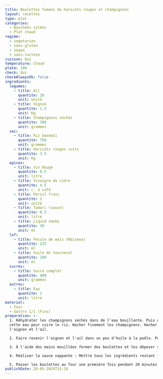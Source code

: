 ```yaml
---
title: Boulettes fumées de haricots rouges et champignons
layout: recettes
type: plat
categories:
  - Bouchées salées
  - Plat chaud
regime:
  - vegetarien
  - sans-gluten
  - vegan
  - sans-lactose
cuisson: Oui
temperature: Chaud
plate: 100
check: Oui
checkAlwaysOk: false
ingredients:
  legumes:
    - title: Ail
      quantite: 20
      unit: unité
    - title: Oignon
      quantite: 1.5
      unit: Kg
    - title: Champignons séchés
      quantite: 300
      unit: grammes
  sec:
    - title: Riz basmati
      quantite: 750
      unit: grammes
    - title: Haricots rouges cuits
      quantite: 3.5
      unit: Kg
  epices:
    - title: Vin Rouge
      quantite: 0.5
      unit: litre
    - title: Vinaigre de cidre
      quantite: 4.5
      unit: c. à café
    - title: Persil frais
      quantite: 2
      unit: unité
    - title: Tamari (sauce)
      quantite: 0.5
      unit: litre
    - title: Liquid smoke
      quantite: 30
      unit: ml
  lof:
    - title: Fécule de maïs (Maïzena)
      quantite: 225
      unit: ml
    - title: huile de tournesol
      quantite: 200
      unit: ml
  sucres:
    - title: Sucre complet
      quantite: 400
      unit: grammes
  autres:
    - title: Eau
      quantite: 1
      unit: litre
materiel:
  - Four
  - Gastro 1/1 (Fins)
preparation: >-
  1. Réhydrater les champignons séchés dans de l'eau bouillante. Puis utiliser
  cette eau pour cuire le riz. Hacher finement les champignons. Hacher finement
  l'oignon et l'ail.

  2. Faire revenir l'oignon et l'ail dans un peu d'huile à la poêle. Puis ajouter les champignons, mélanger. Enfin, ajouter les haricots, le riz, le liquid smoke, la moitié du tamari. Laisser légèrement refroidir et ajouter le persil haché. Puis mixer le tout au robot avec la lame S. Presser plusieurs fois sur le bouton pulse afin d'obtenir une farce hachée mais pas complètement lisse.

  3. À l'aide des mains mouillées former des boulettes et les déposer sur une plaque recouverte de papier sulfurisé.

  4. Réaliser la sauce nappante : Mettre tous les ingrédients restant (dont le reste du tamari) dans une casserole et mélanger correctement. Porter doucement à ébullition sur feu moyen sans cesser de remuer avec un fouet. Quand la sauce a épaissi, couper le feu.

  5. Passer les boulettes au four une première fois pendant 20 minutes à 180°C, puis les badigeonner de sauce nappante. Les repasser au four 20 minutes à 180°C.
publishDate: 28-05-2024T15:18
---
```

